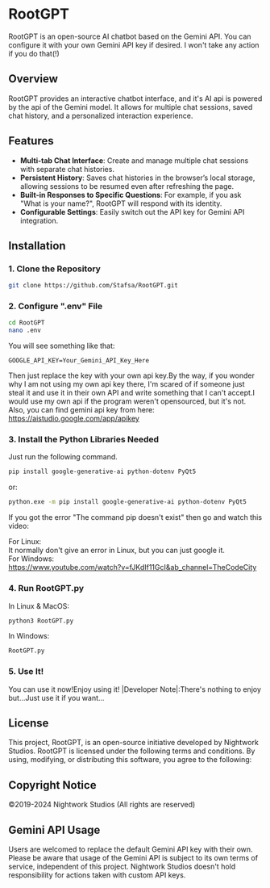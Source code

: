 # RootGPT
RootGPT is an open-source AI chatbot based on the Gemini API. You can configure it with your own Gemini API key if desired. I won't take any action if you do that(!)


## Overview
RootGPT provides an interactive chatbot interface, and it's AI api is powered by the api of the Gemini model. It allows for multiple chat sessions, saved chat history, and a personalized interaction experience.

## Features
- **Multi-tab Chat Interface**: Create and manage multiple chat sessions with separate chat histories.
- **Persistent History**: Saves chat histories in the browser’s local storage, allowing sessions to be resumed even after refreshing the page.
- **Built-in Responses to Specific Questions**: For example, if you ask "What is your name?", RootGPT will respond with its identity.
- **Configurable Settings**: Easily switch out the API key for Gemini API integration.

## Installation

### 1. Clone the Repository
```bash
git clone https://github.com/Stafsa/RootGPT.git
```
### 2. Configure ".env" File
```bash
cd RootGPT
nano .env
```
You will see something like that:
```env
GOOGLE_API_KEY=Your_Gemini_API_Key_Here
```
Then just replace the key with your own api key.By the way, if you wonder why I am not using my own api key there, I'm scared of if someone just steal it and use it in their own API and write something that I can't accept.I would use my own api if the program weren't opensourced, but it's not.
Also, you can find gemini api key from here: https://aistudio.google.com/app/apikey
### 3. Install the Python Libraries Needed
Just run the following command.
```bash
pip install google-generative-ai python-dotenv PyQt5
```
or:
```bash
python.exe -m pip install google-generative-ai python-dotenv PyQt5
```
If you got the error "The command pip doesn't exist" then go and watch this video:

For Linux:                                                                                                                                                                         
It normally don't give an error in Linux, but you can just google it.                                                                                                              
For Windows:                                                                                                                                                                       
https://www.youtube.com/watch?v=fJKdIf11GcI&ab_channel=TheCodeCity
### 4. Run RootGPT.py
In Linux & MacOS:
```bash
python3 RootGPT.py
```
In Windows:
```bat
RootGPT.py
```
### 5. Use It!
You can use it now!Enjoy using it!
|Developer Note|:There's nothing to enjoy but...Just use it if you want...

## License
This project, RootGPT, is an open-source initiative developed by Nightwork Studios. RootGPT is licensed under the following terms and conditions. By using, modifying, or distributing this software, you agree to the following:
## Copyright Notice
©2019-2024 Nightwork Studios (All rights are reserved)
## Gemini API Usage
Users are welcomed to replace the default Gemini API key with their own. Please be aware that usage of the Gemini API is subject to its own terms of service, independent of this project. Nightwork Studios doesn't hold responsibility for actions taken with custom API keys.
